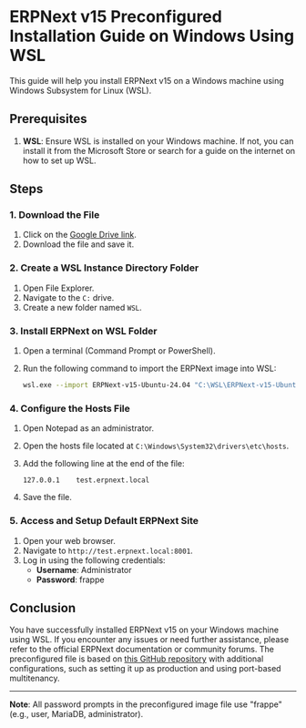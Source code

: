 # ERPNext v15 Preconfigured Installation Guide on Windows Using WSL

This guide will help you install ERPNext v15 on a Windows machine using Windows Subsystem for Linux (WSL).

## Prerequisites

1. **WSL**: Ensure WSL is installed on your Windows machine. If not, you can install it from the Microsoft Store or search for a guide on the internet on how to set up WSL.

## Steps

### 1. Download the File

1. Click on the [Google Drive link](https://drive.google.com/file/d/1PSlsKOUf2cPp-7pnS7xJgA3nb7gBH3pQ/view?usp=drive_link).
2. Download the file and save it.

### 2. Create a WSL Instance Directory Folder

1. Open File Explorer.
2. Navigate to the `C:` drive.
3. Create a new folder named `WSL`.

### 3. Install ERPNext on WSL Folder

1. Open a terminal (Command Prompt or PowerShell).
2. Run the following command to import the ERPNext image into WSL:

    ```sh
    wsl.exe --import ERPNext-v15-Ubuntu-24.04 "C:\WSL\ERPNext-v15-Ubuntu-24.04" "<path to the downloaded file.tar.gz>"
    ```

### 4. Configure the Hosts File

1. Open Notepad as an administrator.
2. Open the hosts file located at `C:\Windows\System32\drivers\etc\hosts`.
3. Add the following line at the end of the file:

    ```plaintext
    127.0.0.1    test.erpnext.local
    ```

4. Save the file.

### 5. Access and Setup Default ERPNext Site

1. Open your web browser.
2. Navigate to `http://test.erpnext.local:8001`.
3. Log in using the following credentials:
    - **Username**: Administrator
    - **Password**: frappe

## Conclusion

You have successfully installed ERPNext v15 on your Windows machine using WSL. If you encounter any issues or need further assistance, please refer to the official ERPNext documentation or community forums. The preconfigured file is based on [this GitHub repository](https://github.com/D-codE-Hub/-Frappe-ERPNext-Version-15--in-Ubuntu-24.04-LTS) with additional configurations, such as setting it up as production and using port-based multitenancy.

---

**Note**: All password prompts in the preconfigured image file use "frappe" (e.g., user, MariaDB, administrator).
